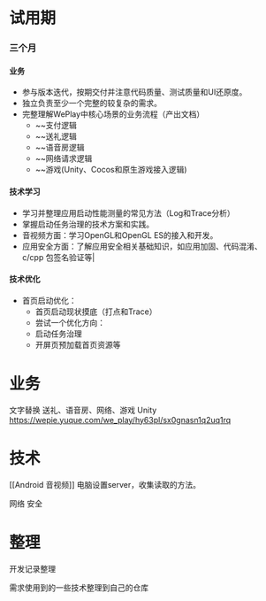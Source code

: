 # 试用期

### 三个月
#### 业务
- 参与版本迭代，按期交付并注意代码质量、测试质量和UI还原度。
- 独立负责至少一个完整的较复杂的需求。
- 完整理解WePlay中核心场景的业务流程（产出文档）
	- ~~支付逻辑
	- ~~送礼逻辑
	- ~~语音房逻辑
	- ~~网络请求逻辑
	- ~~游戏(Unity、Cocos和原生游戏接入逻辑)
#### 技术学习
- 学习并整理应用启动性能测量的常见方法（Log和Trace分析）
- 掌握启动任务治理的技术方案和实践。
- 音视频方面：学习OpenGL和OpenGL ES的接入和开发。
- 应用安全方面：了解应用安全相关基础知识，如应用加固、代码混淆、c/cpp 包签名验证等|
#### 技术优化
- 首页启动优化：
	- 首页启动现状摸底（打点和Trace）
	- 尝试一个优化方向：
	- 启动任务治理
	- 开屏页预加载首页资源等
# 业务
文字替换
送礼、语音房、网络、游戏
Unity
https://wepie.yuque.com/we_play/hy63pl/sx0gnasn1q2uq1rq

# 技术
[[Android 音视频]]
电脑设置server，收集读取的方法。

网络
安全


# 整理
开发记录整理

需求使用到的一些技术整理到自己的仓库

